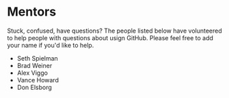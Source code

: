 # Mentors

Stuck, confused, have questions?  The people listed below have volunteered to help people with questions about usign GitHub.  Please feel free to add your name if you'd like to help.

* Seth Spielman
* Brad Weiner
* Alex Viggo
* Vance Howard
* Don Elsborg
